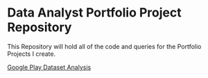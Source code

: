 # Data Analyst Portfolio Project Repository

This Repository will hold all of the code and queries for the Portfolio Projects I create.

[Google Play Dataset Analysis](https://nbviewer.org/github/pepperman6491/Portfolio_Projects/blob/main/Google%20Play%20Dataset%20Analysis.ipynb)
